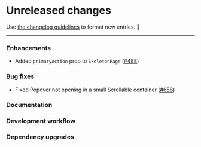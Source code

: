 # Unreleased changes

Use [the changelog guidelines](https://git.io/polaris-changelog-guidelines) to format new entries. 💜

---

### Enhancements

- Added `primaryAction` prop to `SkeletonPage` ([#488](https://github.com/Shopify/polaris-react/pull/488))

### Bug fixes

- Fixed Popover not opening in a small Scrollable container ([#658](https://github.com/Shopify/polaris-react/pull/658))

### Documentation

### Development workflow

### Dependency upgrades
